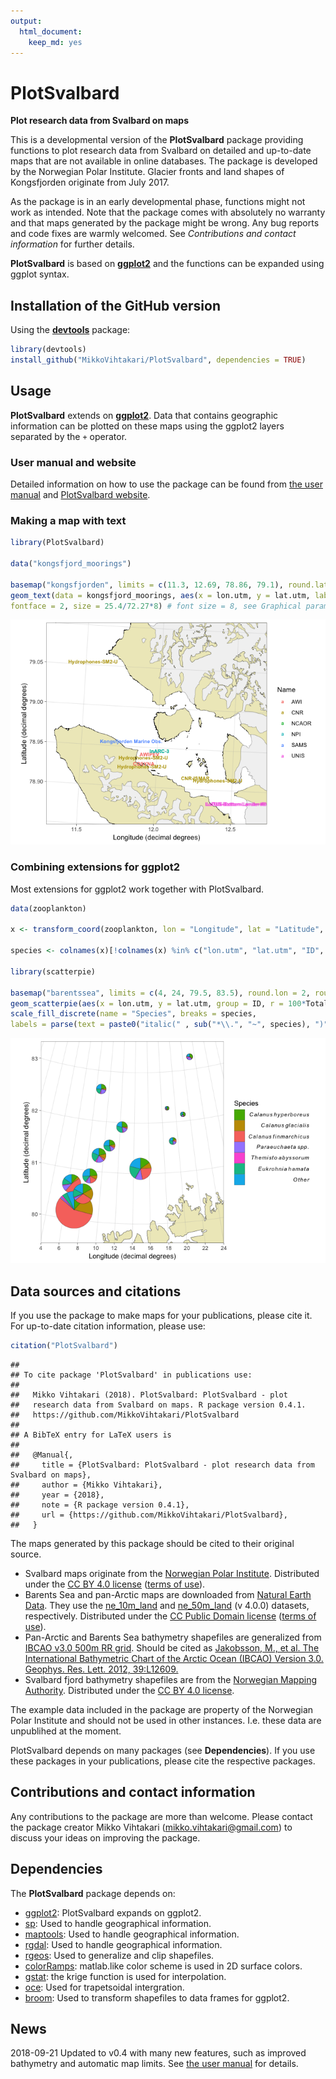 ```yaml
---
output: 
  html_document: 
    keep_md: yes
---
```

PlotSvalbard
======
**Plot research data from Svalbard on maps**

This is a developmental version of the **PlotSvalbard** package providing functions to plot research data from Svalbard on detailed and up-to-date maps that are not available in online databases. The package is developed by the Norwegian Polar Institute. Glacier fronts and land shapes of Kongsfjorden originate from July 2017.

As the package is in an early developmental phase, functions might not work as intended. Note that the package comes with absolutely no warranty and that maps generated by the package might be wrong. Any bug reports and code fixes are warmly welcomed. See *Contributions and contact information* for further details.

**PlotSvalbard** is based on [**ggplot2**](http://ggplot2.tidyverse.org/reference/) and the functions can be expanded using ggplot syntax.

Installation of the GitHub version
-------
Using the [**devtools**](https://cran.r-project.org/web/packages/devtools/index.html) package:


```r
library(devtools)
install_github("MikkoVihtakari/PlotSvalbard", dependencies = TRUE)
```

Usage
-------
**PlotSvalbard** extends on [**ggplot2**](http://ggplot2.tidyverse.org/reference/). Data that contains geographic information can be plotted on these maps using the ggplot2 layers separated by the `+` operator.

### User manual and website

Detailed information on how to use the package can be found from [the user manual](https://mikkovihtakari.github.io/PlotSvalbard/articles/PlotSvalbard_user_manual.html) and [PlotSvalbard website](https://mikkovihtakari.github.io/PlotSvalbard/index.html).

### Making a map with text


```r
library(PlotSvalbard)

data("kongsfjord_moorings")

basemap("kongsfjorden", limits = c(11.3, 12.69, 78.86, 79.1), round.lat = 0.05, round.lon = 0.5) + 
geom_text(data = kongsfjord_moorings, aes(x = lon.utm, y = lat.utm, label = Mooring.name, color = Name), 
fontface = 2, size = 25.4/72.27*8) # font size = 8, see Graphical parameters
```

![](README_files/figure-html/unnamed-chunk-2-1.png)<!-- -->


### Combining extensions for ggplot2

Most extensions for ggplot2 work together with PlotSvalbard.


```r
data(zooplankton)

x <- transform_coord(zooplankton, lon = "Longitude", lat = "Latitude", bind = TRUE)

species <- colnames(x)[!colnames(x) %in% c("lon.utm", "lat.utm", "ID", "Longitude", "Latitude", "Total")]

library(scatterpie)

basemap("barentssea", limits = c(4, 24, 79.5, 83.5), round.lon = 2, round.lat = 1) +
geom_scatterpie(aes(x = lon.utm, y = lat.utm, group = ID, r = 100*Total), data = x, cols = species, size = 0.1) +
scale_fill_discrete(name = "Species", breaks = species, 
labels = parse(text = paste0("italic(" , sub("*\\.", "~", species), ")")))
```

![](README_files/figure-html/unnamed-chunk-3-1.png)<!-- -->

Data sources and citations
-------

If you use the package to make maps for your publications, please cite it. For up-to-date citation information, please use:


```r
citation("PlotSvalbard")
```

```
## 
## To cite package 'PlotSvalbard' in publications use:
## 
##   Mikko Vihtakari (2018). PlotSvalbard: PlotSvalbard - plot
##   research data from Svalbard on maps. R package version 0.4.1.
##   https://github.com/MikkoVihtakari/PlotSvalbard
## 
## A BibTeX entry for LaTeX users is
## 
##   @Manual{,
##     title = {PlotSvalbard: PlotSvalbard - plot research data from Svalbard on maps},
##     author = {Mikko Vihtakari},
##     year = {2018},
##     note = {R package version 0.4.1},
##     url = {https://github.com/MikkoVihtakari/PlotSvalbard},
##   }
```

The maps generated by this package should be cited to their original source. 

- Svalbard maps originate from the [Norwegian Polar Institute](http://geodata.npolar.no/). Distributed under the [CC BY 4.0 license](https://creativecommons.org/licenses/by/4.0/) ([terms of use](http://geodata.npolar.no/bruksvilkar/)).
- Barents Sea and pan-Arctic maps are downloaded from [Natural Earth Data](http://www.naturalearthdata.com). They use the [ne_10m_land](http://www.naturalearthdata.com/downloads/10m-physical-vectors/) and [ne_50m_land](http://www.naturalearthdata.com/downloads/50m-physical-vectors/) (v 4.0.0) datasets, respectively. Distributed under the [CC Public Domain license](https://creativecommons.org/publicdomain/) ([terms of use](http://www.naturalearthdata.com/about/terms-of-use/)).
- Pan-Arctic and Barents Sea bathymetry shapefiles are generalized from [IBCAO v3.0 500m RR grid](https://www.ngdc.noaa.gov/mgg/bathymetry/arctic/ibcaoversion3.html). Should be cited as [Jakobsson, M., et al. The International Bathymetric Chart of the Arctic Ocean (IBCAO) Version 3.0. Geophys. Res. Lett. 2012, 39:L12609.](https://www.ngdc.noaa.gov/mgg/bathymetry/arctic/2012GL052219.pdf)
- Svalbard fjord bathymetry shapefiles are from the [Norwegian Mapping Authority](https://kartkatalog.geonorge.no/metadata/kartverket/dybdedata/2751aacf-5472-4850-a208-3532a51c529a). Distributed under the [CC BY 4.0 license](https://creativecommons.org/licenses/by/4.0/).

The example data included in the package are property of the Norwegian Polar Institute and should not be used in other instances. I.e. these data are unpublihed at the moment.

PlotSvalbard depends on many packages (see **Dependencies**). If you use these packages in your publications, please cite the respective packages.

Contributions and contact information
-------
Any contributions to the package are more than welcome. Please contact the package creator Mikko Vihtakari (<mikko.vihtakari@gmail.com>) to discuss your ideas on improving the package.

Dependencies
--------
The **PlotSvalbard** package depends on:

- [ggplot2][ggplot2]: PlotSvalbard expands on ggplot2.
- [sp][sp]: Used to handle geographical information.
- [maptools][maptools]: Used to handle geographical information.
- [rgdal][rgdal]: Used to handle geographical information.
- [rgeos][rgeos]: Used to generalize and clip shapefiles.
- [colorRamps][colorRamps]: matlab.like color scheme is used in 2D surface colors.
- [gstat][gstat]: the krige function is used for interpolation.
- [oce][oce]: Used for trapetsoidal intergration.
- [broom][broom]: Used to transform shapefiles to data frames for ggplot2.

[sp]: https://cran.r-project.org/web/packages/sp/index.html
[ggplot2]: http://ggplot2.tidyverse.org/reference/
[oce]: https://cran.r-project.org/web/packages/oce/index.html
[colorRamps]: https://cran.r-project.org/web/packages/colorRamps/index.html
[gstat]: https://cran.r-project.org/web/packages/gstat/index.html
[rgdal]: https://cran.r-project.org/web/packages/rgdal/index.html
[maptools]: https://cran.r-project.org/web/packages/maptools/index.html
[rgeos]: https://cran.r-project.org/web/packages/rgeos/index.html
[broom]: https://cran.r-project.org/web/packages/broom/index.html

News
--------
2018-09-21 Updated to v0.4 with many new features, such as improved bathymetry and automatic map limits. See [the user manual](https://mikkovihtakari.github.io/PlotSvalbard/articles/PlotSvalbard_user_manual.html) for details. 
